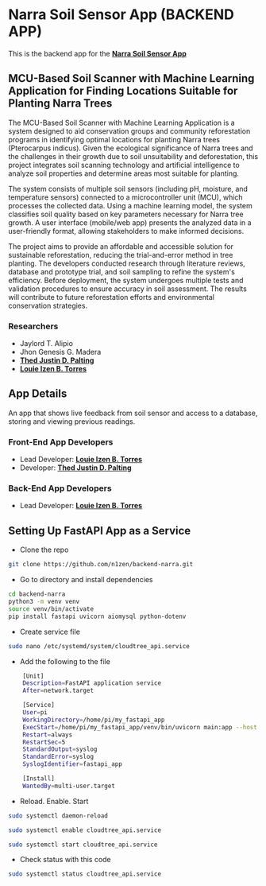 # Narra Soil Sensor App (BACKEND APP)

This is the backend app for the [**Narra Soil Sensor App**](https://github.com/n1zen/NarraApp)

## MCU-Based Soil Scanner with Machine Learning Application for Finding Locations Suitable for Planting Narra Trees

The MCU-Based Soil Scanner with Machine Learning Application is a system designed to aid conservation groups and community reforestation programs in identifying optimal locations for planting Narra trees (Pterocarpus indicus). Given the ecological significance of Narra trees and the challenges in their growth due to soil unsuitability and deforestation, this project integrates soil scanning technology and artificial intelligence to analyze soil properties and determine areas most suitable for planting.

The system consists of multiple soil sensors (including pH, moisture, and temperature sensors) connected to a microcontroller unit (MCU), which processes the collected data. Using a machine learning model, the system classifies soil quality based on key parameters necessary for Narra tree growth. A user interface (mobile/web app) presents the analyzed data in a user-friendly format, allowing stakeholders to make informed decisions.

The project aims to provide an affordable and accessible solution for sustainable reforestation, reducing the trial-and-error method in tree planting. The developers conducted research through literature reviews, database and prototype trial, and soil sampling to refine the system's efficiency. Before deployment, the system undergoes multiple tests and validation procedures to ensure accuracy in soil assessment. The results will contribute to future reforestation efforts and environmental conservation strategies.

### Researchers

- Jaylord T. Alipio
- Jhon Genesis G. Madera
- [**Thed Justin D. Palting**](https://github.com/TheddySmolBoy)
- [**Louie Izen B. Torres**](https://github.com/n1zen)

## App Details

An app that shows live feedback from soil sensor and access to a database, storing and viewing previous readings.

### Front-End App Developers

- Lead Developer: [**Louie Izen B. Torres**](https://github.com/n1zen)
- Developer: [**Thed Justin D. Palting**](https://github.com/TheddySmolBoy)

### Back-End App Developers

- Lead Developer: [**Louie Izen B. Torres**](https://github.com/n1zen)

## Setting Up FastAPI App as a Service
- Clone the repo

```bash
git clone https://github.com/n1zen/backend-narra.git
```
- Go to directory and install dependencies

```bash
cd backend-narra
python3 -m venv venv
source venv/bin/activate
pip install fastapi uvicorn aiomysql python-dotenv
```

- Create service file
```bash
sudo nano /etc/systemd/system/cloudtree_api.service
```
- Add the following to the file
```bash
    [Unit]
    Description=FastAPI application service
    After=network.target

    [Service]
    User=pi
    WorkingDirectory=/home/pi/my_fastapi_app
    ExecStart=/home/pi/my_fastapi_app/venv/bin/uvicorn main:app --host 0.0.0.0 --port 8000
    Restart=always
    RestartSec=5
    StandardOutput=syslog
    StandardError=syslog
    SyslogIdentifier=fastapi_app

    [Install]
    WantedBy=multi-user.target
```
- Reload. Enable. Start
```bash
sudo systemctl daemon-reload
```
```bash
sudo systemctl enable cloudtree_api.service
```
```bash
sudo systemctl start cloudtree_api.service
```

- Check status with this code
```bash
sudo systemctl status cloudtree_api.service
```